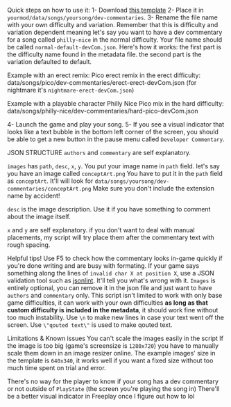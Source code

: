 Quick steps on how to use it:
1- Download [this template](https://github.com/MAZ12211/dev-commentary-maker/blob/main/data/songs/tutorial/dev-commentaries/normal-default-devCom.json)
2- Place it in `yourmod/data/songs/yoursong/dev-commentaries`.
3- Rename the file name with your own difficulty and variation.
Remember that this is difficulty and variation dependent meaning
let's say you want to have a dev commentary for a song called `philly-nice` in the normal difficulty.
Your file name should be called `normal-default-devCom.json`.
Here's how it works:
the first part is the difficulty name found in the metadata file.
the second part is the variation defaulted to default.

Example with an erect remix:
Pico erect remix in the erect difficulty:
data/songs/pico/dev-commentaries/erect-erect-devCom.json (for nightmare it's `nightmare-erect-devCom.json`)

Example with a playable character
Philly Nice Pico mix in the hard difficulty:
data/songs/philly-nice/dev-commentaries/hard-pico-devCom.json

4- Launch the game and play your song.
5- If you see a visual indicator that looks like a text bubble in the bottom left corner of the screen, you should be able to get a new button in the pause menu called `Developer Commentary`.

JSON STRUCTURE
`authors` and `commentary` are self explanatory.

`images` has `path`, `desc`, `x`, `y`.
You put your image name in `path` field.
let's say you have an image called `conceptArt.png`
You have to put it in the `path` field as `conceptArt`. It'll will look for `data/songs/yoursong/dev-commentaries/conceptArt.png`
Make sure you don't include the extension name by accident!

`desc` is the image description.
Use it if you have something to comment about the image itself.

`x` and `y` are self explanatory.
if you don't want to deal with manual placements, my script will try place them after the commentary text with rough spacing.

Helpful tips!
Use F5 to check how the commentary looks in-game quickly if you're done writing and are busy with formating.
If your game says something along the lines of `invalid char X at position X`, use a JSON validation tool such as [jsonlint](https://jsonlint.com/). It'll tell you what's wrong with it.
`Images` is entirely optional, you can remove it in the json file and just want to have `authors` and `commentary` only.
This script isn't limited to work with only base game difficulties, it can work with your own difficulties **as long as that custom difficulty is included in the metadata**, it should work fine without too much instability.
Use `\n` to make new lines in case your text went off the screen.
Use `\"qouted text\"` is used to make qouted text.

Limitations & Known issues
You can't scale the images easily in the script
If the image is too big (game's screensize is `1280x720`) you have to manually scale them down in an image resizer online.
The example images' size in the template is `640x340`, it works well if you want a fixed size without too much time spent on trial and error.

There's no way for the player to know if your song has a dev commentary or not outside of `PlayState` (the screen you're playing the song in)
There'll be a better visual indicator in Freeplay once I figure out how to lol
